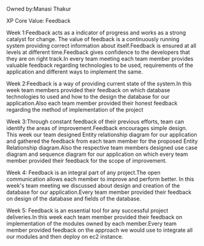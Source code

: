 Owned by:Manasi Thakur

XP Core Value: Feedback

Week 1:Feedback acts as a indicator of progress and works as a strong catalyst for change. The value of feedback is a continuously running system providing correct information about itself.Feedback is ensured at all levels at different time.Feedback gives confidence to the developers that they are on right track.In every team meeting each team member provides valuable feedback regarding technologies to be used, requirements of the application and different ways to implement the same.

Week 2:Feedback is a way of providing current state of the system.In this week team members provided their feedback on which database technologies to used and how to the design the database for our application.Also each team member provided their honest feedback regarding the method of implementation of the project

Week 3:Through constant feedback of their previous efforts, team can identify the areas of improvement.Feedback encourages simple design. This week our team designed Entity relationship diagram for our application and  gathered the feedback from each team member for the proposed Entity Relationship diagram.Also the respective team members designed use case diagram and sequence diagram for our application on which every team member provided their feedback for the scope of improvement.

Week 4: Feedback is an integral part of any project.The open communication allows each member to improve and perform better. In this week's team meeting we discussed about design and creation of the database for our application.Every team member provided their feedback on design of the database and fields of the database.

Week 5: Feedback is an essential tool for any successful project deliveries.In this week each team member provided their feedback on implementation of the modules owned by each member.Every team member provided feedback on the approach we would use to integrate all our modules and then deploy on ec2 instance.
